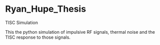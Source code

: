 Ryan_Hupe_Thesis
================

TISC Simulation

This the python simulation of impulsive RF signals, thermal noise and the TISC response to those signals.
